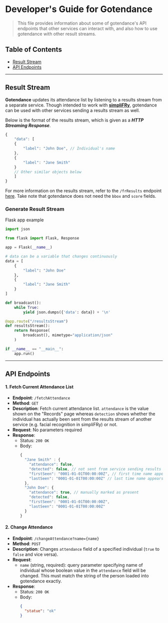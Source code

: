# Developer's Guide for Gotendance

> This file provides information about some of gotendance's API endpoints that other services can interact with, and also how to use gotendance with other result streams.

## Table of Contents

- [Result Stream](#result-stream)
- [API Endpoints](#api-endpoints)

---

## Result Stream

**Gotendance** updates its attendance list by listening to a results stream from a separate service. Though intended to work with [**simpliFRy**](../simpliFRy/), gotendance can be used with other services sending a results stream as well. 

Below is the format of the results stream, which is given as a ***HTTP Streaming Response***.

```js
{
    "data": [
    {
        "label": "John Doe", // Individual's name
    },
    {
        "label": "Jane Smith"
    } 
    // Other similar objects below
    ]
}
```

For more information on the results stream, refer to the `/frResults` endpoint [here](../simpliFRy/Developer%20Guide.md#4-access-fr-results). Take note that gotendance does not need the `bbox` and `score` fields.

### Generate Result Stream

Flask app example

```python
import json

from flask import Flask, Response

app = Flask(__name__)

# data can be a variable that changes continuously
data = [ 
    {
        "label": "John Doe"
    },
    {
        "label": "Jane Smith"
    }
]

def broadcast():
    while True:
        yield json.dumps({'data': data}) + '\n'

@app.route("/resultsStream")
def resultsStream():
    return Response(
        broadcast(), mimetype="application/json"
    )

if __name__ == "__main__":
    app.run()
```

---

## API Endpoints

#### 1. Fetch Current Attendance List

- **Endpoint**: `/fetchAttendance`
- **Method**: `GET`
- **Description**: Fetch current attendance list. `attendance` is the value shown on the "Records" page whereas `detection` shows whether the individual has actually been sent from the results stream of another service (e.g. facial recognition in simpliFRy) or not. 
- **Request**: No parameters required
- **Response**:
  - Status: `200 OK`
  - Body:
    ```js
    {
      "Jane Smith" : {
        "attendance": false, 
        "detected": false, // not sent from service sending results stream yet (e.g. simpliFRy)
        "firstSeen": "0001-01-01T00:00:00Z", // first time name appears in results stream
        "lastSeen": "0001-01-01T00:00:00Z" // last time name appears in results stream
      }, 
      "John Doe": {
        "attendance": true, // manually marked as present
        "detected": false,
        "firstSeen": "0001-01-01T00:00:00Z",
        "lastSeen": "0001-01-01T00:00:00Z"
      }
    }
    ```

#### 2. Change Attendance

- **Endpoint**: `/changeAttendance?name={name}`
- **Method**: `POST`
- **Description**: Changes `attendance` field of a specified individual (`true` to `false` and vice versa).
- **Request**: 
  - `name` (string, required): query parameter specifying name of individual whose boolean value in the `attendance` field will be changed. This must match the string of the person loaded into gotendance exactly.
- **Response**:
  - Status: `200 OK`
  - Body:
    ```json
    {
      "statue": "ok"
    }
    ```
